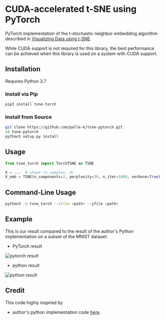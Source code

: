 # CUDA-accelerated t-SNE using PyTorch
PyTorch implementation of the t-stochastic neighbor embedding algorithm described in [Visualizing Data using t-SNE](https://lvdmaaten.github.io/publications/papers/JMLR_2014.pdf). 

While CUDA support is not required for this library, the best performance can be achieved when this library is used on a system with CUDA support.

## Installation

Requires Python 3.7

### Install via Pip

```bash
pip3 install tsne-torch
```

### Install from Source

```bash
git clone https://github.com/palle-k/tsne-pytorch.git
cd tsne-pytorch
python3 setup.py install
```

## Usage

```python
from tsne_torch import TorchTSNE as TSNE

X = ...  # shape (n_samples, d)
X_emb = TSNE(n_components=2, perplexity=30, n_iter=1000, verbose=True).fit_transform(X)  # returns shape (n_samples, 2)
```

## Command-Line Usage

```bash
python3 -m tsne_torch --xfile <path> --yfile <path>
```

## Example

This is our result compared to the result of the author's Python implementation on a subset of the MNIST dataset:

* PyTorch result

![pytorch result](https://github.com/palle-k/tsne-pytorch/raw/master/images/pytorch.png)
* python result

![python result](https://github.com/palle-k/tsne-pytorch/raw/master/images/python.png)

## Credit
This code highly inspired by 
* author's python implementation code [here](https://lvdmaaten.github.io/tsne/).
